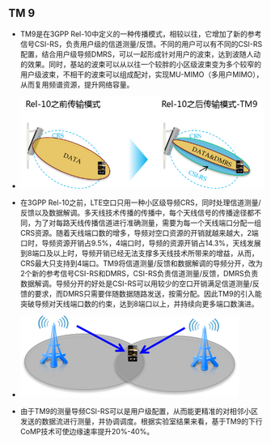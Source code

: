 


## TM 9
* TM9是在3GPP Rel-10中定义的一种传播模式，相较以往，它增加了新的参考信号CSI-RS，负责用户级的信道测量/反馈。不同的用户可以有不同的CSI-RS配置，结合用户级导频DMRS，可以一起形成针对用户的波束，达到波随人动的效果。同时，基站的波束可以从以往一个较胖的小区级波束变为多个较窄的用户级波束，不相干的波束可以组成配对，实现MU-MIMO（多用户MIMO），从而复用频谱资源，提升网络容量。
* ![tm9 csi](tm9_csi.png)

* 在3GPP Rel-10之前，LTE空口只用一种小区级导频CRS，同时处理信道测量/反馈以及数据解调。多天线技术传播的传播中，每个天线信号的传播途径都不同，为了对每路天线传播信道进行准确测量，需要为每一个天线端口分配一组CRS资源。随着天线端口数的增多，导频对空口资源的开销就越来越大，2端口时，导频资源开销占9.5%，4端口时，导频的资源开销占14.3%，天线发展到8端口及以上时，导频开销已经无法支撑多天线技术所带来的增益，从而，CRS最大只支持到4端口。TM9将信道测量/反馈和数据解调的导频分开，改为2个新的参考信号CSI-RS和DMRS，CSI-RS负责信道测量/反馈，DMRS负责数据解调。导频分开的好处是CSI-RS可以用较少的空口开销满足信道测量/反馈的要求，而DMRS只需要伴随数据随路发送，按需分配。因此TM9的引入能突破导频对天线端口数的约束，达到8端口以上，并持续向更多端口数演进。

* ![tm9 dl CoMP](tm9_dl_CoMP.png)

* 由于TM9的测量导频CSI-RS可以是用户级配置，从而能更精准的对相邻小区发送的数据流进行测量，并协调调度。根据实验室结果来看，基于TM9的下行 CoMP技术可使边缘速率提升20%-40%。
